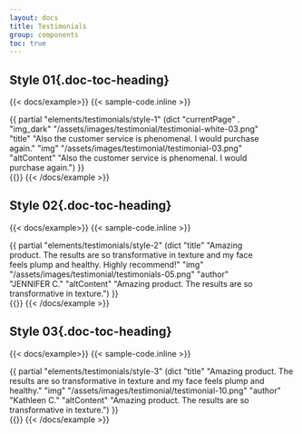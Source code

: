 ```yaml
---
layout: docs
title: Testimonials
group: components
toc: true
---
```

## Style 01{.doc-toc-heading}
{{< docs/example>}}
{{< sample-code.inline >}}
<div class="py-10 mx-auto" style="max-width: 450px">
    {{ partial "elements/testimonials/style-1" (dict "currentPage" . "img_dark" "/assets/images/testimonial/testimonial-white-03.png" "title" "Also the customer service is phenomenal. I would purchase again." "img" "/assets/images/testimonial/testimonial-03.png"
				"altContent" "Also the customer service is phenomenal. I would purchase again.") }}
</div>
{{</ sample-code.inline >}}
{{< /docs/example >}}

## Style 02{.doc-toc-heading}
{{< docs/example>}}
{{< sample-code.inline >}}
<div class="py-10 mx-auto" style="max-width: 450px">
	{{ partial "elements/testimonials/style-2" (dict "title" "Amazing product. The results are so transformative in texture and my face feels plump and healthy. Highly recommend!"
	"img" "/assets/images/testimonial/testimonials-05.png"
	"author" "JENNIFER C."
	"altContent" "Amazing product. The results are so transformative in texture.") }}
</div>
{{</ sample-code.inline >}}
{{< /docs/example >}}

## Style 03{.doc-toc-heading}
{{< docs/example>}}
{{< sample-code.inline >}}
<div class="py-10 mx-auto" style="max-width: 735px">
	{{ partial "elements/testimonials/style-3" (dict "title" "Amazing product. The results are so transformative in texture and my face feels plump and healthy." "img" "/assets/images/testimonial/testimonial-10.png" "author" "Kathleen C."
	"altContent" "Amazing product. The results are so transformative in texture.") }}
</div>
{{</ sample-code.inline >}}
{{< /docs/example >}}

